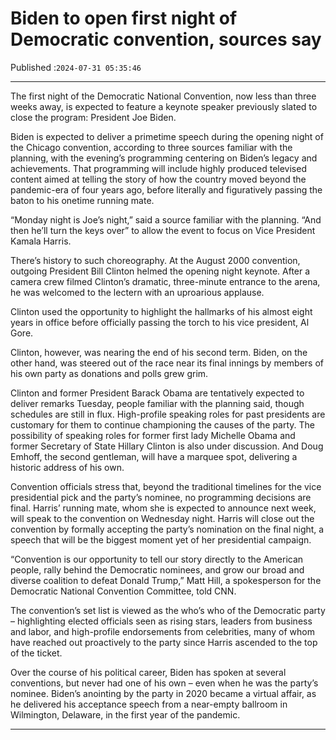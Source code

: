 # Biden to open first night of Democratic convention, sources say

Published :`2024-07-31 05:35:46`

---

The first night of the Democratic National Convention, now less than three weeks away, is expected to feature a keynote speaker previously slated to close the program: President Joe Biden.

Biden is expected to deliver a primetime speech during the opening night of the Chicago convention, according to three sources familiar with the planning, with the evening’s programming centering on Biden’s legacy and achievements. That programming will include highly produced televised content aimed at telling the story of how the country moved beyond the pandemic-era of four years ago, before literally and figuratively passing the baton to his onetime running mate.

“Monday night is Joe’s night,” said a source familiar with the planning. “And then he’ll turn the keys over” to allow the event to focus on Vice President Kamala Harris.

There’s history to such choreography. At the August 2000 convention, outgoing President Bill Clinton helmed the opening night keynote. After a camera crew filmed Clinton’s dramatic, three-minute entrance to the arena, he was welcomed to the lectern with an uproarious applause.

Clinton used the opportunity to highlight the hallmarks of his almost eight years in office before officially passing the torch to his vice president, Al Gore.

Clinton, however, was nearing the end of his second term. Biden, on the other hand, was steered out of the race near its final innings by members of his own party as donations and polls grew grim.

Clinton and former President Barack Obama are tentatively expected to deliver remarks Tuesday, people familiar with the planning said, though schedules are still in flux. High-profile speaking roles for past presidents are customary for them to continue championing the causes of the party. The possibility of speaking roles for former first lady Michelle Obama and former Secretary of State Hillary Clinton is also under discussion. And Doug Emhoff, the second gentleman, will have a marquee spot, delivering a historic address of his own.

Convention officials stress that, beyond the traditional timelines for the vice presidential pick and the party’s nominee, no programming decisions are final. Harris’ running mate, whom she is expected to announce next week, will speak to the convention on Wednesday night. Harris will close out the convention by formally accepting the party’s nomination on the final night, a speech that will be the biggest moment yet of her presidential campaign.

“Convention is our opportunity to tell our story directly to the American people, rally behind the Democratic nominees, and grow our broad and diverse coalition to defeat Donald Trump,” Matt Hill, a spokesperson for the Democratic National Convention Committee, told CNN.

The convention’s set list is viewed as the who’s who of the Democratic party – highlighting elected officials seen as rising stars, leaders from business and labor, and high-profile endorsements from celebrities, many of whom have reached out proactively to the party since Harris ascended to the top of the ticket.

Over the course of his political career, Biden has spoken at several conventions, but never had one of his own – even when he was the party’s nominee. Biden’s anointing by the party in 2020 became a virtual affair, as he delivered his acceptance speech from a near-empty ballroom in Wilmington, Delaware, in the first year of the pandemic.

---

